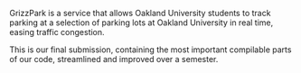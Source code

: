 GrizzPark is a service that allows Oakland University students to track parking at a selection of parking lots at Oakland University in real time, easing traffic congestion.

This is our final submission, containing the most important compilable parts of our code, streamlined and improved over a semester.